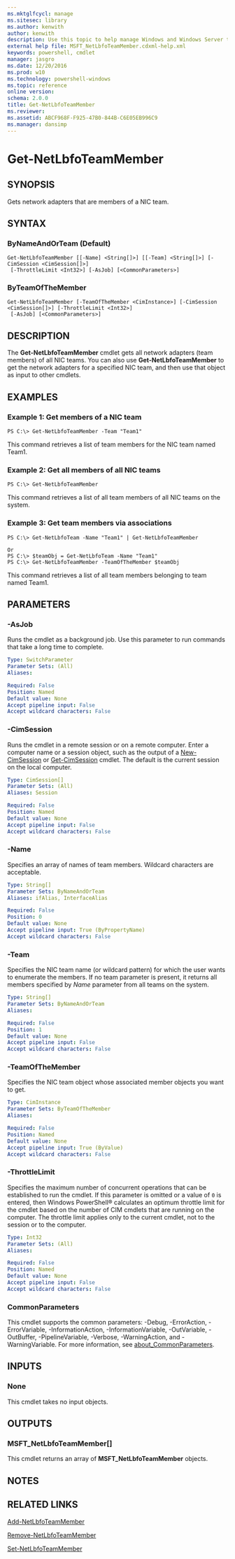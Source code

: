 ```yaml
---
ms.mktglfcycl: manage
ms.sitesec: library
ms.author: kenwith
author: kenwith
description: Use this topic to help manage Windows and Windows Server technologies with Windows PowerShell.
external help file: MSFT_NetLbfoTeamMember.cdxml-help.xml
keywords: powershell, cmdlet
manager: jasgro
ms.date: 12/20/2016
ms.prod: w10
ms.technology: powershell-windows
ms.topic: reference
online version: 
schema: 2.0.0
title: Get-NetLbfoTeamMember
ms.reviewer:
ms.assetid: ABCF968F-F925-47B0-844B-C6E05EB996C9
ms.manager: dansimp
---
```


# Get-NetLbfoTeamMember

## SYNOPSIS
Gets network adapters that are members of a NIC team.

## SYNTAX

### ByNameAndOrTeam (Default)
```
Get-NetLbfoTeamMember [[-Name] <String[]>] [[-Team] <String[]>] [-CimSession <CimSession[]>]
 [-ThrottleLimit <Int32>] [-AsJob] [<CommonParameters>]
```

### ByTeamOfTheMember
```
Get-NetLbfoTeamMember [-TeamOfTheMember <CimInstance>] [-CimSession <CimSession[]>] [-ThrottleLimit <Int32>]
 [-AsJob] [<CommonParameters>]
```

## DESCRIPTION
The **Get-NetLbfoTeamMember** cmdlet gets all network adapters (team members) of all NIC teams.
You can also use **Get-NetLbfoTeamMember** to get the network adapters for a specified NIC team, and then use that object as input to other cmdlets.

## EXAMPLES

### Example 1: Get members of a NIC team
```
PS C:\> Get-NetLbfoTeamMember -Team "Team1"
```

This command retrieves a list of team members for the NIC team named Team1.

### Example 2: Get all members of all NIC teams
```
PS C:\> Get-NetLbfoTeamMember
```

This command retrieves a list of all team members of all NIC teams on the system.

### Example 3: Get team members via associations
```
PS C:\> Get-NetLbfoTeam -Name "Team1" | Get-NetLbfoTeamMember

Or
PS C:\> $teamObj = Get-NetLbfoTeam -Name "Team1"
PS C:\> Get-NetLbfoTeamMember -TeamOfTheMember $teamObj
```

This command retrieves a list of all team members belonging to team named Team1.

## PARAMETERS

### -AsJob
Runs the cmdlet as a background job. Use this parameter to run commands that take a long time to complete.

```yaml
Type: SwitchParameter
Parameter Sets: (All)
Aliases: 

Required: False
Position: Named
Default value: None
Accept pipeline input: False
Accept wildcard characters: False
```

### -CimSession
Runs the cmdlet in a remote session or on a remote computer.
Enter a computer name or a session object, such as the output of a [New-CimSession](http://go.microsoft.com/fwlink/p/?LinkId=227967) or [Get-CimSession](http://go.microsoft.com/fwlink/p/?LinkId=227966) cmdlet.
The default is the current session on the local computer.

```yaml
Type: CimSession[]
Parameter Sets: (All)
Aliases: Session

Required: False
Position: Named
Default value: None
Accept pipeline input: False
Accept wildcard characters: False
```

### -Name
Specifies an array of names of team members.
Wildcard characters are acceptable.

```yaml
Type: String[]
Parameter Sets: ByNameAndOrTeam
Aliases: ifAlias, InterfaceAlias

Required: False
Position: 0
Default value: None
Accept pipeline input: True (ByPropertyName)
Accept wildcard characters: False
```

### -Team
Specifies the NIC team name (or wildcard pattern) for which the user wants to enumerate the members.
If no team parameter is present, it returns all members specified by *Name* parameter from all teams on the system.

```yaml
Type: String[]
Parameter Sets: ByNameAndOrTeam
Aliases: 

Required: False
Position: 1
Default value: None
Accept pipeline input: False
Accept wildcard characters: False
```

### -TeamOfTheMember
Specifies the NIC team object whose associated member objects you want to get.

```yaml
Type: CimInstance
Parameter Sets: ByTeamOfTheMember
Aliases: 

Required: False
Position: Named
Default value: None
Accept pipeline input: True (ByValue)
Accept wildcard characters: False
```

### -ThrottleLimit
Specifies the maximum number of concurrent operations that can be established to run the cmdlet.
If this parameter is omitted or a value of `0` is entered, then Windows PowerShell® calculates an optimum throttle limit for the cmdlet based on the number of CIM cmdlets that are running on the computer.
The throttle limit applies only to the current cmdlet, not to the session or to the computer.

```yaml
Type: Int32
Parameter Sets: (All)
Aliases: 

Required: False
Position: Named
Default value: None
Accept pipeline input: False
Accept wildcard characters: False
```

### CommonParameters
This cmdlet supports the common parameters: -Debug, -ErrorAction, -ErrorVariable, -InformationAction, -InformationVariable, -OutVariable, -OutBuffer, -PipelineVariable, -Verbose, -WarningAction, and -WarningVariable. For more information, see [about_CommonParameters](http://go.microsoft.com/fwlink/?LinkID=113216).

## INPUTS

### None
This cmdlet takes no input objects.

## OUTPUTS

### MSFT_NetLbfoTeamMember[]
This cmdlet returns an array of **MSFT_NetLbfoTeamMember** objects.

## NOTES

## RELATED LINKS

[Add-NetLbfoTeamMember](./Add-NetLbfoTeamMember.md)

[Remove-NetLbfoTeamMember](./Remove-NetLbfoTeamMember.md)

[Set-NetLbfoTeamMember](./Set-NetLbfoTeamMember.md)

